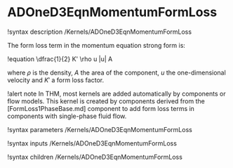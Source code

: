 # ADOneD3EqnMomentumFormLoss

!syntax description /Kernels/ADOneD3EqnMomentumFormLoss

The form loss term in the momentum equation strong form is:

!equation
\dfrac{1}{2} K' \rho u |u| A

where $\rho$ is the density, $A$ the area of the component, $u$ the one-dimensional velocity and
$K'$ a form loss factor.

!alert note
In THM, most kernels are added automatically by components or flow models. This kernel is created by components
derived from the [FormLoss1PhaseBase.md] component to add form loss terms in components with single-phase fluid flow.

!syntax parameters /Kernels/ADOneD3EqnMomentumFormLoss

!syntax inputs /Kernels/ADOneD3EqnMomentumFormLoss

!syntax children /Kernels/ADOneD3EqnMomentumFormLoss
